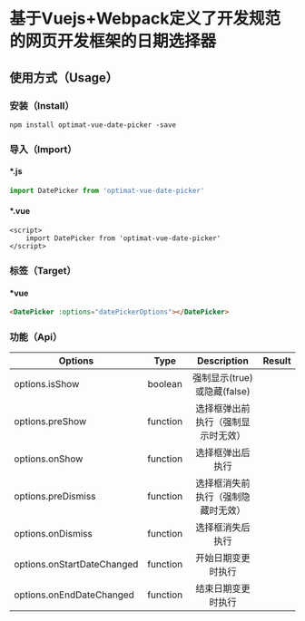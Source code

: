 # 基于Vuejs+Webpack定义了开发规范的网页开发框架的日期选择器
## 使用方式（Usage）
### 安装（Install）
``
npm install optimat-vue-date-picker -save
``

### 导入（Import）
#### *.js
```javascript
import DatePicker from 'optimat-vue-date-picker'
```
#### *.vue
```vue
<script>
    import DatePicker from 'optimat-vue-date-picker'
</script>
```
### 标签（Target）
#### *vue
```html
<DatePicker :options="datePickerOptions"></DatePicker>
```

### 功能（Api）

| Options         | Type     | Description                 | Result |
|-----------------|:--------:|:---------------------------:|-------:|
| options.isShow  | boolean  | 强制显示(true)或隐藏(false)    |        |
| options.preShow | function | 选择框弹出前执行（强制显示时无效） |        |
| options.onShow  | function | 选择框弹出后执行               |        |
| options.preDismiss | function | 选择框消失前执行（强制隐藏时无效）| |
| options.onDismiss | function | 选择框消失后执行| |
| options.onStartDateChanged | function | 开始日期变更时执行 | |
| options.onEndDateChanged | function | 结束日期变更时执行 | |